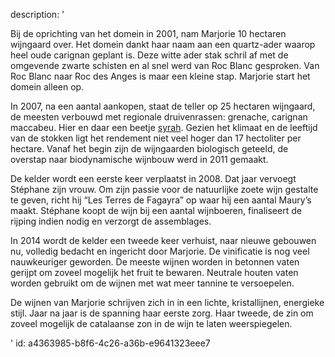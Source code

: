 description: '<p>Bij de oprichting van het domein in 2001, nam Marjorie 10 hectaren wijngaard over. Het domein dankt haar naam aan een quartz-ader waarop heel oude carignan geplant is. Deze witte ader stak schril af met de omgevende zwarte schisten en al snel werd van Roc Blanc gesproken. Van Roc Blanc naar Roc des Anges is maar een kleine stap. Marjorie start het domein alleen op.</p><p>In 2007, na een aantal aankopen, staat de teller op 25 hectaren wijngaard, de meesten verbouwd met regionale druivenrassen: grenache, carignan maccabeu. Hier en daar een beetje <a href="/nl/grape/syrah">syrah</a>. Gezien het klimaat en de leeftijd van de stokken ligt het rendement niet veel hoger dan 17 hectoliter per hectare. Vanaf het begin zijn de wijngaarden biologisch geteeld, de overstap naar biodynamische wijnbouw werd in 2011 gemaakt.</p><p>De kelder wordt een eerste keer verplaatst in 2008. Dat jaar vervoegt Stéphane zijn vrouw. Om zijn passie voor de natuurlijke zoete wijn gestalte te geven, richt hij “Les Terres de Fagayra” op waar hij een aantal Maury’s maakt. Stéphane koopt de wijn bij een aantal wijnboeren, finaliseert de rijping indien nodig en verzorgt de assemblages.</p><p>In 2014 wordt de kelder een tweede keer verhuist, naar nieuwe gebouwen nu, volledig bedacht en ingericht door Marjorie. De vinificatie is nog veel nauwkeuriger geworden. De meeste wijnen worden in betonnen vaten gerijpt om zoveel mogelijk het fruit te bewaren. Neutrale houten vaten worden gebruikt om de wijnen met wat meer tannine te versoepelen.</p><p>De wijnen van Marjorie schrijven zich in in een lichte, kristallijnen, energieke stijl. Jaar na jaar is de spanning haar eerste zorg. Haar tweede, de zin om zoveel mogelijk de catalaanse zon in de wijn te laten weerspiegelen.</p>'
id: a4363985-b8f6-4c26-a36b-e9641323eee7
